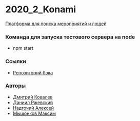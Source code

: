 # 2020_2_Konami
[Платформа для поиска мероприятий и людей](https://okto.pw/)

### Команда для запуска тестового сервера на node
- npm start

### Ссылки
- [Репозиторий бэка](https://github.com/go-park-mail-ru/2020_2_Konami)

### Авторы
- [Дмитрий Ковалев]()
- [Даниил Ржевский]()
- [Надточий Алексей]()
- [Мышонков Максим]()
